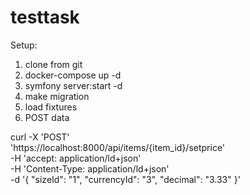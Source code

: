 # testtask

Setup:

1) clone from git
2) docker-compose up -d
3) symfony server:start -d
4) make migration
5) load fixtures
6) POST data 

curl -X 'POST' \
  'https://localhost:8000/api/items/{item_id}/setprice' \
  -H 'accept: application/ld+json' \
  -H 'Content-Type: application/ld+json' \
  -d '{
  "sizeId": "1",
  "currencyId": "3",
  "decimal": "3.33"
}'
